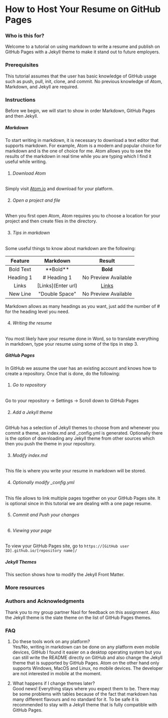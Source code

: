 # How to Host Your Resume on GitHub Pages

### Who is this for?
Welcome to a tutorial on using markdown to write a resume and publish on GitHub Pages with a Jekyll theme to make it stand out to future employers. 

### Prerequisites
This tutorial assumes that the user has basic knowledge of GitHub usage such as push, pull, init, clone, and commit. No previous knowledge of Atom, Markdown, and Jekyll are required.

### Instructions
Before we begin, we will start to show in order Markdown, GitHub Pages and then Jekyll.

##### Markdown
To start writing in markdown, it is necessary to download a text editor that supports markdown. For example, Atom is a modern and popular choice for markdown and is the one of choice for me. Atom allows you to see the results of the markdown in real time while you are typing which I find it useful while writing.

1. ###### Download Atom
Simply visit [Atom.io](Atom.io) and download for your platform.

2. ###### Open a project and file
When you first open Atom, Atom requires you to choose a location for your project and then create files in the directory.

3. ###### Tips in markdown
Some useful things to know about markdown are the following:

| Feature      | Markdown     | Result   |
|:-------------:|:-------------:|:---------:|
| Bold Text     | \*\*Bold\*\* | **Bold** |
| Heading 1      | \# Heading 1      | No Preview Available |
| Links | \[Links](Enter url)     | [Links](#)
| New Line | "Double Space" | No Preview Available |

Markdown allows as many headings as you want, just add the number of \# for the heading level you need.

4. ###### Writing the resume
You most likely have your resume done in Word, so to translate everything in markdown, type your resume using some of the tips in step 3.

##### GitHub Pages
In GitHub we assume the user has an existing account and knows how to create a repository. Once that is done, do the following:

1. ###### Go to repository
Go to your repository -> Settings -> Scroll down to GitHub Pages  

2. ###### Add a Jekyll theme
GitHub has a selection of Jekyll themes to choose from and whenever you commit a theme, an index.md and \_config.yml is generated. Optionally there is the option of downloading any Jekyll theme from other sources which then you push the theme in your repository. 

3. ###### Modify index.md
This file is where you write your resume in markdown will be stored.  

4. ###### Optionally modify \_config.yml
This file allows to link multiple pages together on your GitHub Pages site. It is optional since in this tutorial we are dealing with a one page resume.  

5. ###### Commit and Push your changes

5. ###### Viewing your page
To view your GitHub Pages site, go to ```https://[GitHub user ID].github.io/[repository name]/```


##### Jekyll Themes
This section shows how to modify the Jekyll Front Matter.

### More resources

### Authors and Acknowledgments
Thank you to my group partner Naol for feedback on this assignment.
Also the Jekyll theme is the slate theme on the list of GitHub Pages themes.

### FAQ
1. Do these tools work on any platform?  
Yes/No, writing in markdown can be done on any platform even mobile devices, GitHub I found it easier on a desktop operating system but you can still write the README directly on GitHub and also change the Jekyll theme that is supported by GitHub Pages. Atom on the other hand only supports Windows, MacOS and Linux, no mobile devices. The developer are not interested in mobile at the moment.

2. What happens if I change themes later?  
Good news! Everything stays where you expect them to be. There may be some problems with tables because of the fact that markdown has many different flavours and no standard for it. To be safe it is recommended to stay with a Jekyll theme that is fully compatible with GitHub Pages.
